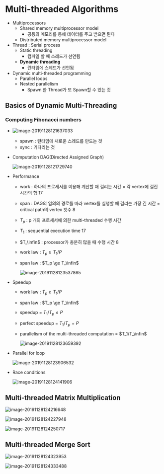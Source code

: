 # Multi-threaded Algorithms

- Multiprocessors
  - Shared memory multiprocessor model
    - 공통의 메모리를 통해 데이터를 주고 받으면 된다
  - Distributed memory multiprocessor model
- Thread : Serial process
  - Static threading
    - 컴파일 할 때 스레드가 선언됨
  - **Dynamic threading**
    - 런타임에 스레드가 선언됨
- Dynamic multi-threaded programming
  - Parallel loops
  - Nested parallelism
    - Spawn 한 Thread가 또 Spawn할 수 있는 것

## Basics of Dynamic Multi-Threading

### Computing Fibonacci numbers

- ![image-20191128121637033](../../typora_images/16MultiThread/image-20191128121637033.png)
  - spawn : 런타임에 새로운 스레드를 만드는 것
  - sync : 기다리는 것

- Computation DAG(Directed Assigned Graph)

  ![image-20191128121729740](../../typora_images/16MultiThread/image-20191128121729740.png)

- Performance

  - work : 하나의 프로세서를 이용해 계산할 때 걸리는 시간 
    															= 각 vertex에 걸린 시간의 합 17

  - span : DAG의 임의의 경로를 따라 vertex를 실행할 때 걸리는 가장 긴 시간 
    																= critical path의 vertex 갯수 8

  - $T_p$ : p 개의  프로세서에 의한 multi-threaded 수행 시간

  - $T_1$ : sequential execution time 17

  - $T_\infin$ : processor가 충분히 많을 때 수행 시간 8

  - work law : $T_p \ge T_1 / P$

  - span law : $T_p \ge T_\infin$

    ![image-20191128123537865](../../typora_images/16MultiThread/image-20191128123537865.png)

- Speedup
  - work law : $T_p \ge T_1 / P$

  - span law : $T_p \ge T_\infin$

  - speedup  = $T_1/T_p \le P$

  - perfect speedup = $T_1 / T_p = P$

  - parallelism of the multi-threaded computation = $T_1/T_\infin$

    ![image-20191128123659392](../../typora_images/16MultiThread/image-20191128123659392.png)

- Parallel for loop

  ![image-20191128123906532](../../typora_images/16MultiThread/image-20191128123906532.png)

- Race conditions

  ![image-20191128124141906](../../typora_images/16MultiThread/image-20191128124141906.png)

## Multi-threaded Matrix Multiplication

![image-20191128124216648](../../typora_images/16MultiThread/image-20191128124216648.png)

![image-20191128124227948](../../typora_images/16MultiThread/image-20191128124227948.png)

![image-20191128124250717](../../typora_images/16MultiThread/image-20191128124250717.png)

## Multi-threaded Merge Sort

![image-20191128124323953](../../typora_images/16MultiThread/image-20191128124323953.png)

![image-20191128124333488](../../typora_images/16MultiThread/image-20191128124333488.png)